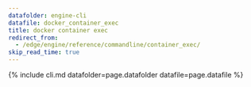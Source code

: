 ```yaml
---
datafolder: engine-cli
datafile: docker_container_exec
title: docker container exec
redirect_from:
  - /edge/engine/reference/commandline/container_exec/
skip_read_time: true
---
```

<!--
This page is automatically generated from Docker's source code. If you want to
suggest a change to the text that appears here, open a ticket or pull request
in the source repository on GitHub:

https://github.com/docker/cli
-->

{% include cli.md datafolder=page.datafolder datafile=page.datafile %}
